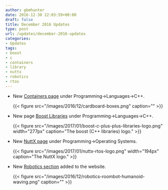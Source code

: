 ```yaml
---
author: gbmhunter
date: 2016-12-30 22:03:59+00:00
draft: false
title: December 2016 Updates
type: post
url: /updates/december-2016-updates
categories:
- Updates
tags:
- boost
- c
- containers
- library
- nuttx
- robotics
- rtos
---
```



* New [Containers page](http://blog.mbedded.ninja/programming/languages/c-plus-plus/containers) under Programming->Languages->C++.  

	{{< figure src="/images/2016/12/cardboard-boxes.png" caption=""  >}}

* New page [Boost Libraries](http://blog.mbedded.ninja/programming/languages/c-plus-plus/boost-libraries) under Programming->Languages->C++.  

	{{< figure src="/images/2017/01/boost-c-plus-plus-libraries-logo.png" width="277px" caption="The boost (C++ libraries) logo."  >}}

* New [NuttX page](http://blog.mbedded.ninja/programming/operating-systems/nuttx) under Programming->Operating Systems.  

	{{< figure src="/images/2017/01/nuttx-rtos-logo.png" width="194px" caption="The NuttX logo."  >}}

* New [Robotics section](http://blog.mbedded.ninja/robotics) added to the website.  

	{{< figure src="/images/2016/12/robotics-roombot-humanoid-waving.png" caption=""  >}}